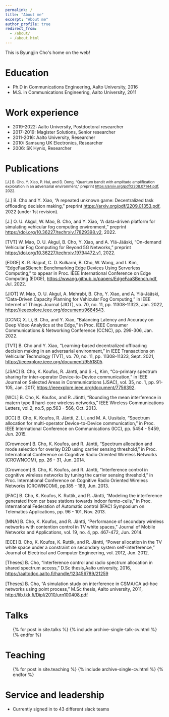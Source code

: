 ```yaml
---
permalink: /
title: "About me"
excerpt: "About me"
author_profile: true
redirect_from: 
  - /about/
  - /about.html
---
```


This is Byungjin Cho's home on the web!
 
Education
======
* Ph.D in Communications Engineering, Aalto University, 2016
* M.S. in Communications Engineering, Aalto University, 2011 

Work experience
======
* 2019-2022: Aalto University, Postdoctoral researcher
* 2017-2019: Magister Solutions, Senior researcher
* 2011-2016: Aalto University, Researcher
* 2010: Samsung UK Electronics, Researcher
* 2006: SK Hynix, Researcher
  
Publications
======
<sub>[J.] B. Cho, Y. Xiao, P. Hui, and D. Dong, “Quantum bandit with amplitude amplification exploration in an adversarial environment,”  preprint https://arxiv.org/pdf/2208.07144.pdf, 2022.

[J.] B. Cho and Y. Xiao, “A repeated unknown game: Decentralized task ofﬂoading decision making,” preprint https://arxiv.org/pdf/2209.01353.pdf, 2022 (under 1st revision).

[J.] O. U. Akgul, W. Mao, B. Cho, and Y. Xiao, “A data-driven platform for simulating vehicular fog computing environment,” preprint https://doi.org/10.36227/techrxiv.17829398.v2, 2022.

[TVT] W. Mao, O. U. Akgul, B. Cho, Y. Xiao, and A. Ylä-Jääski, “On-demand Vehicular Fog Computing for Beyond 5G Networks,” preprint https://doi.org/10.36227/techrxiv.19794472.v1, 2022.

[EDGE] K. R. Rajput, C. D. Kulkarni, B. Cho, W. Wang, and I. Kim, “EdgeFaaSBench: Benchmarking Edge Devices Using Serverless Computing,” to appear in Proc. IEEE International Conference on Edge Computing (EDGE), https://wwang.github.io/papers/EdgeFaaSBench.pdf, Jul. 2022. 

[JIOT] W. Mao, O. U. Akgul, A. Mehrabi, B. Cho, Y. Xiao, and A. Ylä-Jääski, “Data-Driven Capacity Planning for Vehicular Fog Computing,” in IEEE Internet of Things Journal (JIOT), vo. 70, no. 11, pp. 11308-11323, Jan. 2022, https://ieeexplore.ieee.org/document/9684543.

[CCNC] X. Li, B. Cho, and Y. Xiao, “Balancing Latency and Accuracy on Deep Video Analytics at the Edge,” in Proc. IEEE Consumer Communications & Networking Conference (CCNC), pp. 299-306, Jan. 2022.

[TVT] B. Cho and Y. Xiao, “Learning-based decentralized offloading decision making in an adversarial environment,” in IEEE Transactions on Vehicular Technology (TVT), vo. 70, no. 11, pp. 11308-11323, Sept. 2021, https://ieeexplore.ieee.org/document/9551805.

[JSAC] B. Cho, K. Koufos, R. Jäntti, and S.-L, Kim, “Co-primary spectrum sharing for inter-operator Device-to-Device communication,” in IEEE Journal on Selected Areas in Communications (JSAC), vol. 35, no. 1, pp. 91-105, Jan. 2017, https://ieeexplore.ieee.org/document/7756392.

[WCL] B. Cho, K. Koufos, and R. Jäntti, “Bounding the mean interference in matern type II hard-core wireless networks,” IEEE Wireless Communications Letters, vol.2, no.5, pp.563 - 566, Oct. 2013.

[ICC] B. Cho, K. Koufos, R. Jäntti, Z. Li, and M. A. Uusitalo, “Spectrum allocation for multi-operator Device-to-Device communication,” in Proc. IEEE International Conference on Communications (ICC), pp. 5454 - 5459, Jun. 2015.

[Crowncom] B. Cho, K. Koufos, and R. Jäntti, “Spectrum allocation and mode selection for overlay D2D using carrier sensing threshold,” in Proc. International Conference on Cognitive Radio Oriented Wireless Networks (CROWNCOM), pp. 26 - 31, Jun. 2014.

[Crowncom] B. Cho, K. Koufos, and R. Jäntti, “Interference control in cognitive wireless networks by tuning the carrier sensing threshold,” in Proc. International Conference on Cognitive Radio Oriented Wireless Networks (CROWNCOM), pp.185 - 189, Jun. 2013.  

[IFAC] B. Cho, K. Koufos, K. Ruttik, and R. Jäntti, “Modeling the interference generated from car base stations towards indoor femto-cells,” in Proc. International Federation of Automatic control (IFAC) Symposium on Telematics Applications, pp. 96 - 101, Nov. 2013.

[MNA] B. Cho, K. Koufos, and R. Jäntti, “Performance of secondary wireless networks with contention control in TV white spaces,” Journal of Mobile Networks and Applications, vol. 19, no. 4, pp. 467-472, Jun. 2014.

[ECE] B. Cho, K. Koufos, K. Ruttik, and R. Jäntti, “Power allocation in the TV white space under a constraint on secondary system self-interference,” Journal of Electrical and Computer Engineering, vol. 2012, Jun. 2012.
 
[Theses] B. Cho, “Interference control and radio spectrum allocation in shared spectrum access,” D.Sc thesis,Aalto university, 2016, https://aaltodoc.aalto.ﬁ/handle/123456789/21259

[Theses] B. Cho, “A simulation study on interference in CSMA/CA ad-hoc networks using point process,” M.Sc thesis, Aalto university, 2011, http://lib.tkk.ﬁ/Dipl/2010/urn100408.pdf

</sub>

  
Talks
======
  <ul>{% for post in site.talks %}
    {% include archive-single-talk-cv.html %}
  {% endfor %}</ul>
  
Teaching
======
  <ul>{% for post in site.teaching %}
    {% include archive-single-cv.html %}
  {% endfor %}</ul>
  
Service and leadership
======
* Currently signed in to 43 different slack teams
